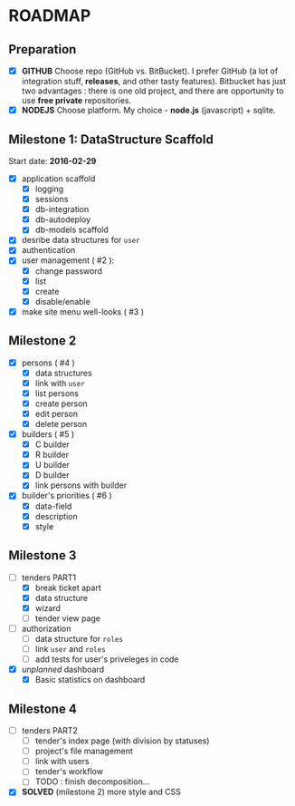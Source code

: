 # ROADMAP

## Preparation

* [x] **GITHUB** Choose repo (GitHub vs. BitBucket). I prefer GitHub (a lot of integration stuff, **releases**, and other tasty features). Bitbucket has just two advantages : there is one old project, and there are opportunity to use **free private** repositories.
* [x] **NODEJS** Choose platform. My choice - **node.js** (javascript) + sqlite.

## Milestone 1: DataStructure Scaffold

Start date: **2016-02-29**

* [x] application scaffold
    * [x] logging
    * [x] sessions
    * [x] db-integration
    * [x] db-autodeploy
    * [x] db-models scaffold
* [x] desribe data structures for `user`
* [x] authentication
* [x] user management ( #2 ):
    * [x] change password
    * [x] list
    * [x] create
    * [x] disable/enable
* [x] make site menu well-looks ( #3 )

## Milestone 2

* [x] persons ( #4 )
    * [x] data structures
    * [x] link with `user`
    * [x] list persons
    * [x] create person
    * [x] edit person
    * [x] delete person
* [x] builders ( #5 )
    * [x] C builder
    * [x] R builder
    * [x] U builder
    * [x] D builder
    * [x] link persons with builder
* [x] builder's priorities ( #6 )
    * [x] data-field
    * [x] description
    * [x] style

## Milestone 3

* [ ] tenders PART1
    * [x] break ticket apart
    * [x] data structure
    * [x] wizard
    * [ ] tender view page
* [ ] authorization
    * [ ] data structure for `roles`
    * [ ] link `user` and `roles`
    * [ ] add tests for user's priveleges in code
* [x] *unplanned* dashboard
    * [x] Basic statistics on dashboard

## Milestone 4

* [ ] tenders PART2
    * [ ] tender's index page (with division by statuses)
    * [ ] project's file management
    * [ ] link with users
    * [ ] tender's workflow
    * [ ] TODO : finish decomposition...
* [x] **SOLVED** (milestone 2) more style and CSS
